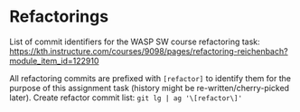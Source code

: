 # Refactorings

List of commit identifiers for the WASP SW course refactoring task:
https://kth.instructure.com/courses/9098/pages/refactoring-reichenbach?module_item_id=122910

All refactoring commits are prefixed with `[refactor]` to identify them for the purpose of this assignment task (history might be re-written/cherry-picked later).
Create refactor commit list: `git lg | ag '\[refactor\]'`
